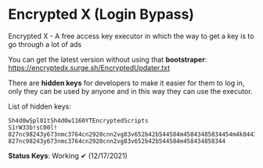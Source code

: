 # Encrypted X (Login Bypass)

Encrypted X - A free access key executor in which the way to get a key is to go through a lot of ads

You can get the latest version without using that **bootstraper**: https://encryptedx.surge.sh/EncryptedUpdater.txt

There are **hidden keys** for developers to make it easier for them to log in, only they can be used by anyone and in this way they can use the executor.

List of hidden keys:
```
Sh4d0wSpl01tSh4d0w1160YTEncryptedScripts
S1rW33b!sC00l!
827nc98243y673nmc3764cn2920cnn2vg83v652b42b544584m45843485834454m4k8443583448w458354m3458mw54w4a384543w54aq34ma01m140a238a4j70n8tyasdasdasdasdasd
827nc98243y673nmc3764cn2920cnn2vg83v652b42b544584m458434858344
```

**Status Keys**: Working ✔ (12/17/2021)
